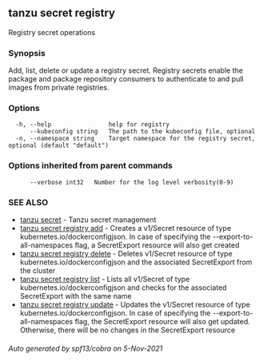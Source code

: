 ## tanzu secret registry

Registry secret operations

### Synopsis

Add, list, delete or update a registry secret. Registry secrets enable the package and package repository consumers to authenticate to and pull images from private registries.

### Options

```
  -h, --help                help for registry
      --kubeconfig string   The path to the kubeconfig file, optional
  -n, --namespace string    Target namespace for the registry secret, optional (default "default")
```

### Options inherited from parent commands

```
      --verbose int32   Number for the log level verbosity(0-9)
```

### SEE ALSO

* [tanzu secret](tanzu_secret.md)	 - Tanzu secret management
* [tanzu secret registry add](tanzu_secret_registry_add.md)	 - Creates a v1/Secret resource of type kubernetes.io/dockerconfigjson. In case of specifying the --export-to-all-namespaces flag, a SecretExport resource will also get created
* [tanzu secret registry delete](tanzu_secret_registry_delete.md)	 - Deletes v1/Secret resource of type kubernetes.io/dockerconfigjson and the associated SecretExport from the cluster
* [tanzu secret registry list](tanzu_secret_registry_list.md)	 - Lists all v1/Secret of type kubernetes.io/dockerconfigjson and checks for the associated SecretExport with the same name
* [tanzu secret registry update](tanzu_secret_registry_update.md)	 - Updates the v1/Secret resource of type kubernetes.io/dockerconfigjson. In case of specifying the --export-to-all-namespaces flag, the SecretExport resource will also get updated. Otherwise, there will be no changes in the SecretExport resource

###### Auto generated by spf13/cobra on 5-Nov-2021
